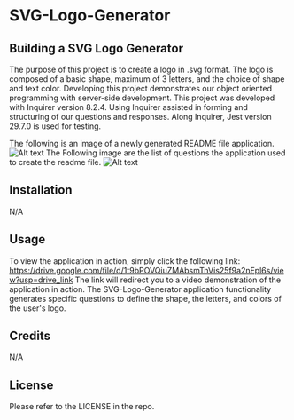 # SVG-Logo-Generator

## Building a SVG Logo Generator

The purpose of this project is to create a logo in .svg format. The logo is composed of a basic shape, maximum of 3 letters, and the choice of shape and text color. Developing this project demonstrates our object oriented programming with server-side development.
This project was developed with Inquirer version 8.2.4. Using Inquirer assisted in forming and structuring of our questions and responses. Along Inquirer, Jest version 29.7.0 is used for testing. 

The following is an image of a newly generated README file application.
![Alt text](./assets/images/generatedREADME_preview.png)
The Following image are the list of questions the application used to create the readme file.
![Alt text](./assets/images/README_questions.png)



## Installation

N/A

## Usage

To view the application in action, simply click the following link: https://drive.google.com/file/d/1t9bPOVQiuZMAbsmTnVis25f9a2nEpl6s/view?usp=drive_link
The link will redirect you to a video demonstration of the application in action. The SVG-Logo-Generator application functionality generates specific questions to define the shape, the letters, and colors of the user's logo. 

## Credits

N/A

## License

Please refer to the LICENSE in the repo.